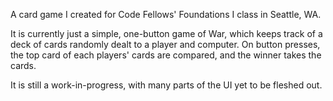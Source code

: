 A card game I created for Code Fellows' Foundations I class in Seattle, WA.

It is currently just a simple, one-button game of War, which keeps track of a deck of cards randomly dealt to a player and computer.  On button presses, the top card of each players' cards are compared, and the winner takes the cards.

It is still a work-in-progress, with many parts of the UI yet to be fleshed out.